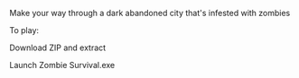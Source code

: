 Make your way through a dark abandoned city that's infested with zombies

To play:

Download ZIP and extract

Launch Zombie Survival.exe
